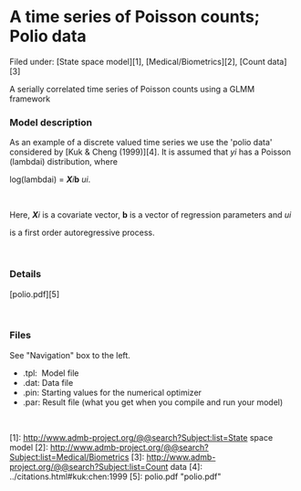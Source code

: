 #  A time series of Poisson counts; Polio data

Filed under:  [State space model][1], [Medical/Biometrics][2], [Count data][3]

A serially correlated time series of Poisson counts using a GLMM framework

### **Model description**

As an example of a discrete valued time series we use the 'polio data' considered by [Kuk & Cheng (1999)][4]. It is assumed that _yi_ has a Poisson (lambdai) distribution, where

  
log(lambdai) = _**X**i_**b** _ui_.

 

Here, _**X**i_ is a covariate vector, **b** is a vector of regression parameters and _ui_

is a first order autoregressive process.

 

### Details   

[polio.pdf][5]

 

### Files

See "Navigation" box to the left.

* .tpl:  Model file
* .dat: Data file
* .pin: Starting values for the numerical optimizer  
* .par: Result file (what you get when you compile and run your model)  

 

[1]: http://www.admb-project.org/@@search?Subject:list=State space model
[2]: http://www.admb-project.org/@@search?Subject:list=Medical/Biometrics
[3]: http://www.admb-project.org/@@search?Subject:list=Count data
[4]: ../citations.html#kuk:chen:1999
[5]: polio.pdf "polio.pdf"
